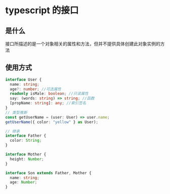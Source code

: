 # typescript 的接口

## 是什么

接口所描述的是一个对象相关的属性和方法，但并不提供具体创建此对象实例的方法

## 使用方式

```ts
interface User {
  name: string;
  age?: number; //可选属性
  readonly isMale: boolean; //只读属性
  say: (words: string) => string; //函数
  [propName: string]: any; //索引签名
}
// 类型推断
const getUserName = (user: User) => user.name;
getUserName({ color: "yellow" } as User);

// 继承
interface Father {
  color: String;
}

interface Mother {
  height: Number;
}

interface Son extends Father, Mother {
  name: string;
  age: Number;
}
```
